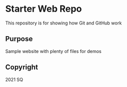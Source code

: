 # Starter Web Repo

This repository is for showing how Git and GitHub work

## Purpose

Sample website with plenty of files for demos


## Copyright
2021 SQ